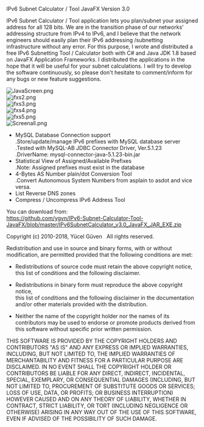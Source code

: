 IPv6 Subnet Calculator / Tool JavaFX Version 3.0   

IPv6 Subnet Calculator / Tool application lets you plan/subnet your assigned address for all 128 bits.
We are in the transition phase of our networks' addressing structure from IPv4 to IPv6, and I believe that the network engineers should easily plan their IPv6 addressing /subnetting infrastructure without any error. For this purpose, I wrote and distributed a free IPv6 Subnetting Tool / Calculator both with C# and Java JDK 1.8 based on JavaFX Application Frameworks. I distributed the applications in the hope that it will be useful for your subnet calculations. I will try to develop the software continuously, so please don't hesitate to comment/inform for any bugs or new feature suggestions.   


![JavaScreen.png](https://github.com/ygvn/IPv6-Subnet-Calculator-Tool-JavaFX/blob/master/JavaScreen.png)   
![jfxs2.png](https://github.com/ygvn/IPv6-Subnet-Calculator-Tool-JavaFX/blob/master/jfxS2.png)   
![jfxs3.png](https://github.com/ygvn/IPv6-Subnet-Calculator-Tool-JavaFX/blob/master/jfxS3.png)   
![jfxs4.png](https://github.com/ygvn/IPv6-Subnet-Calculator-Tool-JavaFX/blob/master/jfxS4.png)   
![jfxs5.png](https://github.com/ygvn/IPv6-Subnet-Calculator-Tool-JavaFX/blob/master/jfxS5.png)   
![Screenall.png](https://github.com/ygvn/IPv6-Subnet-Calculator-Tool-JavaFX/blob/master/jfxScreenAll.png)   

* MySQL Database Connection support   
  .Store/update/manage IPv6 prefixes with MySQL database server   
  .Tested with MySQL-AB JDBC Connector Driver, Ver.5.1.23   
  .DriverName: mysql-connector-java-5.1.23-bin.jar   
* Statistical View of Assigned/Available Prefixes   
  .Note: Assigned prefixes must exist in the database   
* 4-Bytes AS Number plain/dot Conversion Tool   
  .Convert Autonomous System Numbers from asplain to asdot and vice versa.   
* List Reverse DNS zones   
* Compress / Uncompress IPv6 Address Tool   

You can download from:   
https://github.com/ygvn/IPv6-Subnet-Calculator-Tool-JavaFX/blob/master/IPv6SubnetCalculator_v3.0_JavaFX_JAR_EXE.zip   

Copyright (c) 2010-2018, Yücel Güven   
All rights reserved.

Redistribution and use in source and binary forms, with or without
modification, are permitted provided that the following conditions are met:
      
* Redistributions of source code must retain the above copyright notice, this
list of conditions and the following disclaimer.
   
* Redistributions in binary form must reproduce the above copyright notice,   
this list of conditions and the following disclaimer in the documentation   
and/or other materials provided with the distribution.
   
* Neither the name of the copyright holder nor the names of its
contributors may be used to endorse or promote products derived from
this software without specific prior written permission.
      
THIS SOFTWARE IS PROVIDED BY THE COPYRIGHT HOLDERS AND CONTRIBUTORS "AS IS"
AND ANY EXPRESS OR IMPLIED WARRANTIES, INCLUDING, BUT NOT LIMITED TO, THE
IMPLIED WARRANTIES OF MERCHANTABILITY AND FITNESS FOR A PARTICULAR PURPOSE ARE
DISCLAIMED. IN NO EVENT SHALL THE COPYRIGHT HOLDER OR CONTRIBUTORS BE LIABLE
FOR ANY DIRECT, INDIRECT, INCIDENTAL, SPECIAL, EXEMPLARY, OR CONSEQUENTIAL
DAMAGES (INCLUDING, BUT NOT LIMITED TO, PROCUREMENT OF SUBSTITUTE GOODS OR
SERVICES; LOSS OF USE, DATA, OR PROFITS; OR BUSINESS INTERRUPTION) HOWEVER
CAUSED AND ON ANY THEORY OF LIABILITY, WHETHER IN CONTRACT, STRICT LIABILITY,
OR TORT (INCLUDING NEGLIGENCE OR OTHERWISE) ARISING IN ANY WAY OUT OF THE USE
OF THIS SOFTWARE, EVEN IF ADVISED OF THE POSSIBILITY OF SUCH DAMAGE.
